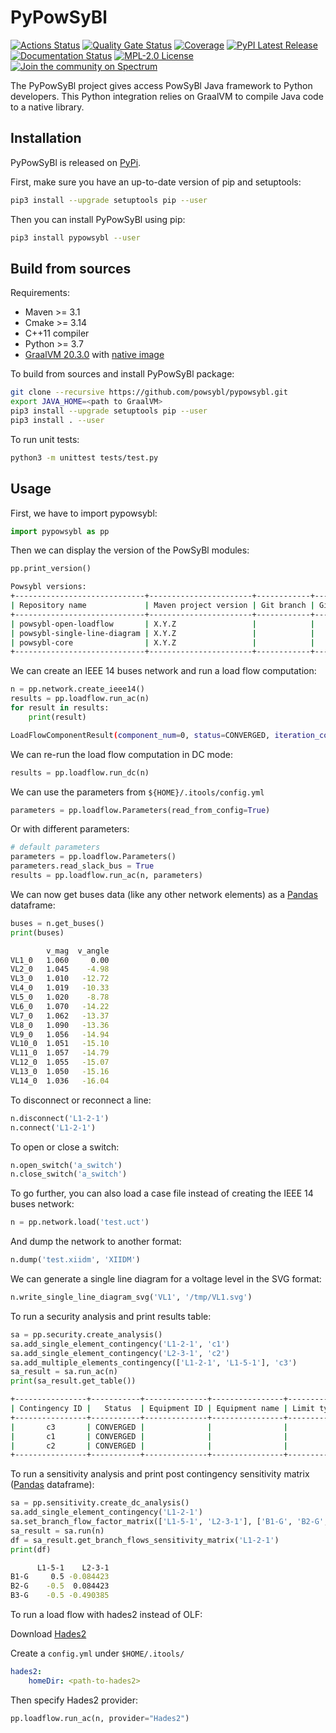 # PyPowSyBl

[![Actions Status](https://github.com/powsybl/pypowsybl/workflows/CI/badge.svg)](https://github.com/powsybl/pypowsybl/actions)
[![Quality Gate Status](https://sonarcloud.io/api/project_badges/measure?project=powsybl_pypowsybl&metric=alert_status)](https://sonarcloud.io/dashboard?id=powsybl_pypowsybl)
[![Coverage](https://sonarcloud.io/api/project_badges/measure?project=powsybl_pypowsybl&metric=coverage)](https://sonarcloud.io/dashboard?id=powsybl_pypowsybl)
[![PyPI Latest Release](https://img.shields.io/pypi/v/pypowsybl.svg)](https://pypi.org/project/pypowsybl/)
[![Documentation Status](https://readthedocs.org/projects/pypowsybl/badge/?version=latest)](https://pypowsybl.readthedocs.io/en/latest/?badge=latest)
[![MPL-2.0 License](https://img.shields.io/badge/license-MPL_2.0-blue.svg)](https://www.mozilla.org/en-US/MPL/2.0/)
[![Join the community on Spectrum](https://withspectrum.github.io/badge/badge.svg)](https://spectrum.chat/powsybl)


The PyPowSyBl project gives access PowSyBl Java framework to Python developers. This Python integration relies on
GraalVM to compile Java code to a native library.

## Installation

PyPowSyBl is released on [PyPi](https://pypi.org/project/pypowsybl/).

First, make sure you have an up-to-date version of pip and setuptools:
```bash
pip3 install --upgrade setuptools pip --user
```

Then you can install PyPowSyBl using pip:
```bash
pip3 install pypowsybl --user
```

## Build from sources

Requirements:

- Maven >= 3.1
- Cmake >= 3.14
- C++11 compiler
- Python >= 3.7
- [GraalVM 20.3.0](https://github.com/graalvm/graalvm-ce-builds/releases/tag/vm-20.3.0) with [native image](https://www.graalvm.org/reference-manual/native-image/#install-native-image)

To build from sources and install PyPowSyBl package:
```bash
git clone --recursive https://github.com/powsybl/pypowsybl.git
export JAVA_HOME=<path to GraalVM>
pip3 install --upgrade setuptools pip --user
pip3 install . --user
```

To run unit tests:
```bash
python3 -m unittest tests/test.py
```

## Usage

First, we have to import pypowsybl:
```python
import pypowsybl as pp
```

Then we can display the version of the PowSyBl modules:
```python
pp.print_version()
```

```bash
Powsybl versions:
+-----------------------------+-----------------------+------------+------------------------------------------+-------------------------------+
| Repository name             | Maven project version | Git branch | Git version                              | Build timestamp               |
+-----------------------------+-----------------------+------------+------------------------------------------+-------------------------------+
| powsybl-open-loadflow       | X.Y.Z                 |            |                                          |                               |
| powsybl-single-line-diagram | X.Y.Z                 |            |                                          |                               |
| powsybl-core                | X.Y.Z                 |            |                                          |                               |
+-----------------------------+-----------------------+------------+------------------------------------------+-------------------------------+
```

We can create an IEEE 14 buses network and run a load flow computation:
```python
n = pp.network.create_ieee14()
results = pp.loadflow.run_ac(n)
for result in results:
    print(result)
```

```bash
LoadFlowComponentResult(component_num=0, status=CONVERGED, iteration_count=3, slack_bus_id='VL4_0', slack_bus_active_power_mismatch=-0.006081)
```

We can re-run the load flow computation in DC mode:
```python
results = pp.loadflow.run_dc(n)
```

We can use the parameters from `${HOME}/.itools/config.yml`
```python
parameters = pp.loadflow.Parameters(read_from_config=True)
```

Or with different parameters:
```python
# default parameters
parameters = pp.loadflow.Parameters()
parameters.read_slack_bus = True
results = pp.loadflow.run_ac(n, parameters)
```

We can now get buses data (like any other network elements) as a [Pandas](https://pandas.pydata.org/) dataframe:
```python
buses = n.get_buses()
print(buses)
```

```bash
        v_mag  v_angle
VL1_0   1.060     0.00
VL2_0   1.045    -4.98
VL3_0   1.010   -12.72
VL4_0   1.019   -10.33
VL5_0   1.020    -8.78
VL6_0   1.070   -14.22
VL7_0   1.062   -13.37
VL8_0   1.090   -13.36
VL9_0   1.056   -14.94
VL10_0  1.051   -15.10
VL11_0  1.057   -14.79
VL12_0  1.055   -15.07
VL13_0  1.050   -15.16
VL14_0  1.036   -16.04
```

To disconnect or reconnect a line:
```python
n.disconnect('L1-2-1')
n.connect('L1-2-1')
```

To open or close a switch:
```python
n.open_switch('a_switch')
n.close_switch('a_switch')
```

To go further, you can also load a case file instead of creating the IEEE 14 buses network:
```python
n = pp.network.load('test.uct')
```

And dump the network to another format:
```python
n.dump('test.xiidm', 'XIIDM')
```

We can generate a single line diagram for a voltage level in the SVG format:
```python
n.write_single_line_diagram_svg('VL1', '/tmp/VL1.svg')
```

To run a security analysis and print results table:

```python
sa = pp.security.create_analysis()
sa.add_single_element_contingency('L1-2-1', 'c1')
sa.add_single_element_contingency('L2-3-1', 'c2')
sa.add_multiple_elements_contingency(['L1-2-1', 'L1-5-1'], 'c3')
sa_result = sa.run_ac(n)
print(sa_result.get_table())
```

```bash
+----------------+-----------+--------------+----------------+------------+-------+------------+---------------------+-----------------+-------+------+
| Contingency ID |   Status  | Equipment ID | Equipment name | Limit type | Limit | Limit name | Acceptable duration | Limit reduction | Value | Side |
+----------------+-----------+--------------+----------------+------------+-------+------------+---------------------+-----------------+-------+------+
|       c3       | CONVERGED |              |                |            |       |            |                     |                 |       |      |
|       c1       | CONVERGED |              |                |            |       |            |                     |                 |       |      |
|       c2       | CONVERGED |              |                |            |       |            |                     |                 |       |      |
+----------------+-----------+--------------+----------------+------------+-------+------------+---------------------+-----------------+-------+------+
```

To run a sensitivity analysis and print post contingency sensitivity matrix ([Pandas](https://pandas.pydata.org/) dataframe):

```python
sa = pp.sensitivity.create_dc_analysis()
sa.add_single_element_contingency('L1-2-1')
sa.set_branch_flow_factor_matrix(['L1-5-1', 'L2-3-1'], ['B1-G', 'B2-G', 'B3-G'])
sa_result = sa.run(n)
df = sa_result.get_branch_flows_sensitivity_matrix('L1-2-1')
print(df)
```

```bash
      L1-5-1    L2-3-1
B1-G     0.5 -0.084423
B2-G    -0.5  0.084423
B3-G    -0.5 -0.490385
```

To run a load flow with hades2 instead of OLF:

Download [Hades2](https://rte-france.github.io/hades2/index.html)

Create a `config.yml` under `$HOME/.itools/`
```yaml
hades2:
    homeDir: <path-to-hades2>
```

Then specify Hades2 provider:
```python
pp.loadflow.run_ac(n, provider="Hades2")
```

